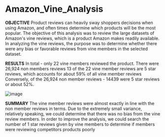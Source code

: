 # Amazon_Vine_Analysis

**OBJECTIVE**
Product reviews can heavily sway shoppers decisions when using Amazon, and often times determine which products will be the most popular.  The objective of this analysis was to review the large datasets of Amazon's vine reviews, which is a product Amazon makes readily available.  In analyzing the vine reviews, the purpose was to determine whether there were any bias or favorable reviews from vine members in the selected dataset.


**RESULTS**
In total - only 22 vine members reviewed the product.
There were 26,924 non members reviews
13 of the 22 vine member reviews are 5 star reviews, which accounts for about 59% of all vine member reviews
Conversely, of the 26,924 non member reviews -  14439 were 5 star reviews or about 52%.


![image](https://user-images.githubusercontent.com/91917546/160299171-1a7704c6-6133-446a-864a-7ddd8fdb3ebf.png)


**SUMMARY**
The vine member reviews were almost exactly in line with the non member reviews in terms.  Due to the extremely small variance, relatively speaking, we could determine that there was no bias from the vine review members.  In order to improve the analysis, we could search the number of 1 star reviews given by vine members to determine if members were reviewing competitors products poorly
